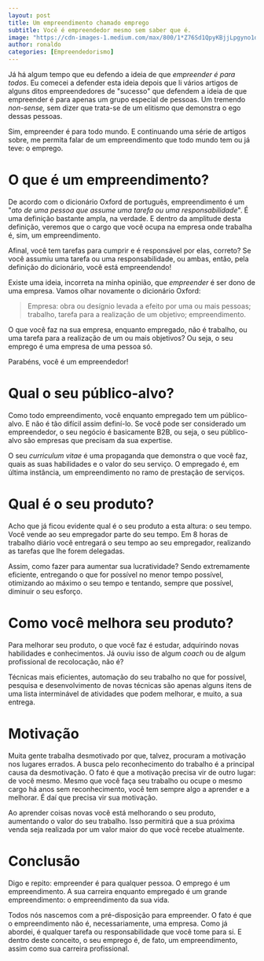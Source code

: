 ```yaml
---
layout: post
title: Um empreendimento chamado emprego
subtitle: Você é empreendedor mesmo sem saber que é.
image: "https://cdn-images-1.medium.com/max/800/1*Z76Sd1QpyKBjjLpgyno1dA.jpeg"
author: ronaldo
categories: [Empreendedorismo]
---
```


Já há algum tempo que eu defendo a ideia de que *empreender é para todos*. Eu
comecei a defender esta ideia depois que li vários artigos de alguns ditos
empreendedores de "sucesso" que defendem a ideia de que empreender é para apenas
um grupo especial de pessoas. Um tremendo *non-sense,* sem dizer que trata-se de
um elitismo que demonstra o ego dessas pessoas.

Sim, empreender é para todo mundo. E continuando uma série de artigos sobre, me
permita falar de um empreendimento que todo mundo tem ou já teve: o emprego.

# O que é um empreendimento?

De acordo com o dicionário Oxford de português, empreendimento é um "*ato de uma
pessoa que assume uma tarefa ou uma responsabilidade*". É uma definição bastante
ampla, na verdade. E dentro da amplitude desta definição, veremos que o cargo
que você ocupa na empresa onde trabalha é, sim, um empreendimento.

Afinal, você tem tarefas para cumprir e é responsável por elas, correto? Se você
assumiu uma tarefa ou uma responsabilidade, ou ambas, então, pela definição do
dicionário, você está empreendendo!

Existe uma ideia, incorreta na minha opinião, que *empreender* é ser dono de uma
empresa. Vamos olhar novamente o dicionário Oxford:

> Empresa: obra ou desígnio levada a efeito por uma ou mais pessoas; trabalho,
> tarefa para a realização de um objetivo; empreendimento.

O que você faz na sua empresa, enquanto empregado, não é trabalho, ou uma tarefa
para a realização de um ou mais objetivos? Ou seja, o seu emprego é uma empresa
de uma pessoa só.

Parabéns, você é um empreendedor!

# Qual o seu público-alvo?

Como todo empreendimento, você enquanto empregado tem um público-alvo. E não é
tão difícil assim definí-lo. Se você pode ser considerado um empreendedor, o seu
negócio é basicamente B2B, ou seja, o seu público-alvo são empresas que precisam
da sua expertise.

O seu *curriculum vitae* é uma propaganda que demonstra o que você faz, quais as
suas habilidades e o valor do seu serviço. O empregado é, em última instância,
um empreendimento no ramo de prestação de serviços.

# Qual é o seu produto?

Acho que já ficou evidente qual é o seu produto a esta altura: o seu tempo. Você
vende ao seu empregador parte do seu tempo. Em 8 horas de trabalho diário você
entregará o seu tempo ao seu empregador, realizando as tarefas que lhe forem
delegadas.

Assim, como fazer para aumentar sua lucratividade? Sendo extremamente eficiente,
entregando o que for possível no menor tempo possível, otimizando ao máximo o
seu tempo e tentando, sempre que possível, diminuir o seu esforço.

# Como você melhora seu produto?

Para melhorar seu produto, o que você faz é estudar, adquirindo novas
habilidades e conhecimentos. Já ouviu isso de algum *coach* ou de algum
profissional de recolocação, não é?

Técnicas mais eficientes, automação do seu trabalho no que for possível,
pesquisa e desenvolvimento de novas técnicas são apenas alguns itens de uma
lista interminável de atividades que podem melhorar, e muito, a sua entrega.

# Motivação

Muita gente trabalha desmotivado por que, talvez, procuram a motivação nos
lugares errados. A busca pelo reconhecimento do trabalho é a principal causa da
desmotivação. O fato é que a motivação precisa vir de outro lugar: de você
mesmo. Mesmo que você faça seu trabalho ou ocupe o mesmo cargo há anos sem
reconhecimento, você tem sempre algo a aprender e a melhorar. É daí que precisa
vir sua motivação.

Ao aprender coisas novas você está melhorando o seu produto, aumentando o valor
do seu trabalho. Isso permitirá que a sua próxima venda seja realizada por um
valor maior do que você recebe atualmente.

# Conclusão

Digo e repito: empreender é para qualquer pessoa. O emprego é um empreendimento.
A sua carreira enquanto empregado é um grande empreendimento: o empreendimento
da sua vida.

Todos nós nascemos com a pré-disposição para empreender. O fato é que o
empreendimento não é, necessariamente, uma empresa. Como já abordei, é qualquer
tarefa ou responsabilidade que você tome para si. E dentro deste conceito, o seu
emprego é, de fato, um empreendimento, assim como sua carreira profissional.
